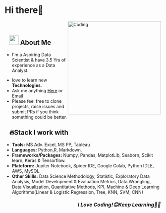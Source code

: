 # Hi there👋
<!--<h3 align="center"> A DATA SCIENCE & AI TECH ENTHUSIAST<b></h3>-->

<!--I have finally discovered my Github profile. I'm from non-coder background. As a Data analyst Working Professional I had used Ms Excel tool for Exploratory Data Analysis & Visuallization. 
To Enter in Artificial intelligence & Data Science field i had started coding with pandas in python IDLE with the help of Youtube, NPTEL(IIT) & Data Science Community website to see whether i could be able to do the same through Coding or not. And I did it Easily then I decided to learn Core Python first & I joined Python Taining at Anna University, Chennai dated on Nov 19 for the month on Weekly Classes.
And after that I have started with Numpy, Pandas & Completed the certification in,-->
 
<!--- Deep Learning @ CDAC Thiruvananthapuram
- Applied Data Science With Python @ Cognitive Class(IBM)
- Machine Learning With Python @ Cognitive Class(IBM)-->
 
<!--<h3 align="right"><i>Now I Love Coding!😊Keep Learning👨‍🎓️️</i></h3>-->


<img align="right" alt="Coding" width="300" src="https://media.giphy.com/media/3bgcPpDaikspxiUHlH/giphy.gif"></br>


## &nbsp; &nbsp;<img src="https://media.giphy.com/media/WUlplcMpOCEmTGBtBW/giphy.gif" width="30"> **About Me**
- I'm a Aspiring Data Scientist & have 3.5 Yrs of experience as a Data Analyst.
<!--- 3.5 Yrs of experience as a Data Analyst.-->
<!--- I'm a ECE graduate of from **Vel's University,Chennai**.-->
<!--- I come with an extensive experience of working with different technologies including Data Science and Artificial intelligence.-->
<!--- Interested in Artificial Intelligence ML-DL.-->
- love to learn new **Technologies**.
- Ask me anything [Here](https://github.com/connectkishan1/connectkishan1/issues/new) or [Email](connectkishan1@gmail.com)
- Please feel free to clone projects, raise issues and submit PRs if you think something could be better.

## &nbsp; &nbsp;🔥**Stack I work with** 

- **Tools:** MS Adv. Excel, MS PP, Tableau
- **Languages:** Python,R, Markdown.
- **Frameworks/Packages:** Numpy, Pandas, MatplotLib, Seaborn, Scikit learn, Keras & Tensorflow.
- **Plateform:** Jupiter Notebook,  	Spider IDE, Google Colab, Python IDLE, AWS, MySQL.
- **Other Skills:** Data Science Methodology,  	Statistic, Exploratory Data Analysis, Model Development & Evaluation Metrics, Data Wrangling, Data Visualization, Quantitative Methods, KPI, Machine & Deep Learning Algorithms(Linear & Logistic Regression, Tree, KNN, SVM, CNN)

<h3 align="right"><i>I Love Coding!😊Keep Learning👨‍🎓️️</i></h3>

<!--
**connectkishan1/connectkishan1** is a ✨ _special_ ✨ repository because its `README.md` (this file) appears on your GitHub profile.

Here are some ideas to get you started:

- 🔭 I’m currently working on ...
- 🌱 I’m currently learning ...
- 👯 I’m looking to collaborate on ...
- 🤔 I’m looking for help with ...
- 💬 Ask me about ...
- 📫 How to reach me: ...
- 😄 Pronouns: ...
- ⚡ Fun fact: ...
-->
